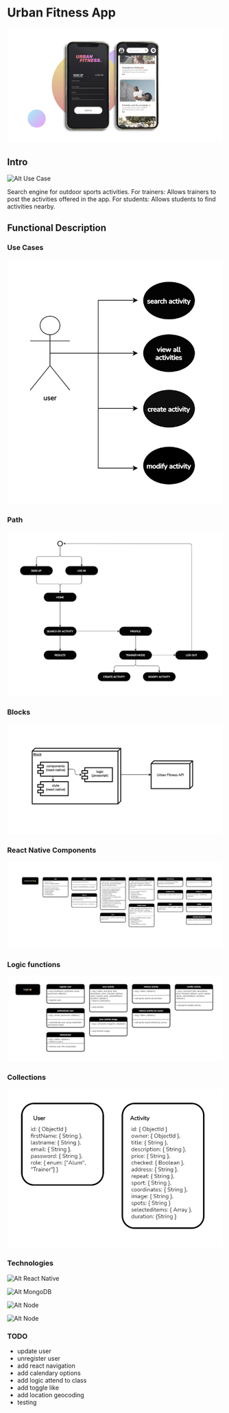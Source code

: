 # Urban Fitness App

![Alt Urban-Fitness-App](./readme/urban-fitness_lowQ.jpg)

## Intro

![Alt Use Case](https://media.giphy.com/media/UX5pCClkTfojcPN5wR/giphy.gif)

Search engine for outdoor sports activities.
For trainers: Allows trainers to post the activities offered in the app.
For students: Allows students to find activities nearby.

## Functional Description

### Use Cases

![Alt Use Case](./readme/use-cases.jpg)

### Path

![Alt Paths](./readme/path.jpg)

### Blocks

![Alt Blocks](./readme/blocks.jpg)

### React Native Components

![Alt React Components](./readme/components.jpg)

### Logic functions

![Alt Logic](./readme/logic.jpg)

### Collections

![Alt Collections](./readme/collections.jpg)

### Technologies

![Alt React Native](https://upload.wikimedia.org/wikipedia/commons/a/a7/React-icon.svg)

![Alt MongoDB](https://nakedsecurity.sophos.com/wp-content/uploads/sites/2/2017/01/mongodb.png?resize=780,408)

![Alt Node](https://upload.wikimedia.org/wikipedia/commons/d/d9/Node.js_logo.svg)

![Alt Node](https://miro.medium.com/max/648/1*iDvsmUwzZQxJSKdL0xzwIA.png)

### TODO

- update user
- unregister user
- add react navigation
- add calendary options
- add logic attend to class
- add toggle like
- add location geocoding
- testing
